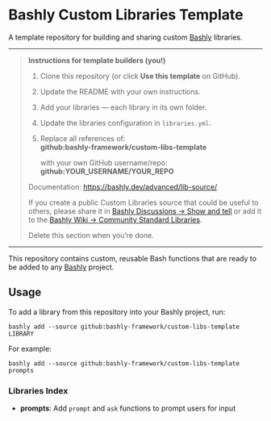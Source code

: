 # Bashly Custom Libraries Template

A template repository for building and sharing custom
[Bashly](https://bashly.dev) libraries.

---

> **Instructions for template builders (you!)**
> 1. Clone this repository (or click **Use this template** on GitHub).
> 2. Update the README with your own instructions.
> 3. Add your libraries — each library in its own folder.
> 4. Update the libraries configuration in `libraries.yml`.
> 5. Replace all references of:   
>    **github:bashly-framework/custom-libs-template**
>
>    with your own GitHub username/repo:  
>    **github:YOUR_USERNAME/YOUR_REPO**
>
> Documentation: https://bashly.dev/advanced/lib-source/
>
> If you create a public Custom Libraries source that could be useful to others,
> please share it in [Bashly Discussions → Show and tell](https://github.com/bashly-framework/bashly/discussions/categories/show-and-tell)
> or add it to the [Bashly Wiki → Community Standard Libraries](https://github.com/bashly-framework/bashly/wiki/Community-Standard-Libraries).
>
> Delete this section when you’re done.

---

This repository contains custom, reusable Bash functions that are ready to be
added to any [Bashly](https://bashly.dev) project.

## Usage

To add a library from this repository into your Bashly project, run:

```console
bashly add --source github:bashly-framework/custom-libs-template LIBRARY
```

For example:

```console
bashly add --source github:bashly-framework/custom-libs-template prompts
```

### Libraries Index

- **prompts**: Add `prompt` and `ask` functions to prompt users for input
